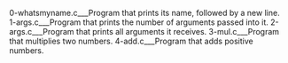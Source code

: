 0-whatsmyname.c___Program that prints its name, followed by a new line.
1-args.c___Program that prints the number of arguments passed into it.
2-args.c___Program that prints all arguments it receives.
3-mul.c___Program that multiplies two numbers.
4-add.c___Program that adds positive numbers.
